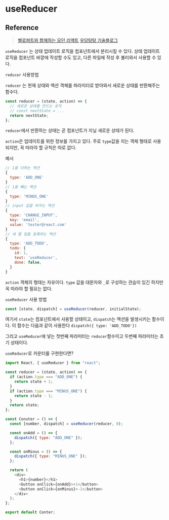 # useReducer

## Reference

> [벨로퍼트와 함께하는 모던 리액트](https://react.vlpt.us/)
> [우당탕탕 기술블로그](https://velog.io/@jminkyoung)

`useReducer` 는 상태 업데이트 로직을 컴포넌트에서 분리시킬 수 있다.
상태 업데이트 로직을 컴포넌트 바깥에 작성할 수도 있고, 다른 파일에 작성 후 불러와서 사용할 수 있다.

`reducer` 사용방법

`reducer` 는 현재 상태와 액션 객체를 파라미터로 받아와서 새로운 상태를 반환해주는 함수다.

```js
const reducer = (state, action) => {
  // 새로운 상태를 만드는 로직
  // const nextState = ...
  return nextState;
};
```

`reducer`에서 반환하는 상태는 곧 컴포넌트가 지닐 새로운 상태가 된다.

`action`은 업데이트를 위한 정보를 가지고 있다.
주로 `type`값을 지는 객체 형태로 사용되지만, 꼭 따라야 할 규칙은 따로 없다.

예시

```js
// 1을 더하는 액션
{
  type: 'ADD_ONE'
}
// 1을 빼는 액션
{
  type: 'MINUS_ONE'
}
// input 값을 바꾸는 액션
{
  type: 'CHANGE_INPUT',
  key: 'email',
  value: 'tester@react.com'
}
// 새 할 일을 등록하는 액션
{
  type: 'ADD_TODO',
  todo: {
    id: 1,
    text: 'useReducer',
    done: false,
  }
}
```

`action` 객체의 형태는 자유이다.
`type` 값을 대문자와 `_`로 구성하는 관습이 있긴 하지만 꼭 따라야 할 필요는 없다.

`useReducer` 사용 방법

```js
const [state, dispatch] = useReducer(reducer, initialState);
```

여기서 `state`는 컴포넌트에서 사용할 상태이고, `dispatch`는 액션을 발생시키는 함수이다.
이 함수는 다음과 같이 사용한다
`dispatch({ type: 'ADD_TODO'})`

그리고 `useReducer`에 넣는 첫번째 파라미터는 `reducer`함수이고 두번째 파라미터는 초기 상태이다.

`useReducer`로 카운터를 구현한다면?

```js
import React, { useReducer } from "react";

const reducer = (state, action) => {
  if (action.type === "ADD_ONE") {
    return state + 1;
  }
  if (action.type === "MINUS_ONE") {
    return state - 1;
  }
  return state;
};

const Conuter = () => {
  const [number, dispatch] = useReducer(reducer, 0);

  const onAdd = () => {
    dispatch({ type: "ADD_ONE" });
  };

  const onMinus = () => {
    dispatch({ type: "MINUS_ONE" });
  };

  return (
    <div>
      <h1>{number}</h1>
      <button onClick={onAdd}>+1</button>
      <button onClick={onMinus}>-1</button>
    </div>
  );
};

export default Conter;
```
